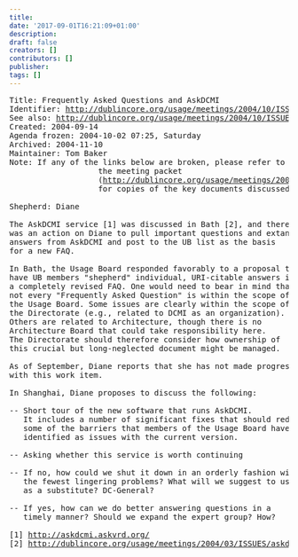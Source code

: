 ```yaml
---
title: 
date: '2017-09-01T16:21:09+01:00'
description: 
draft: false
creators: []
contributors: []
publisher: 
tags: []
---
```


<pre>
Title: Frequently Asked Questions and AskDCMI
Identifier: <a href="/usage/meetings/2004/10/ISSUES/faq/">http://dublincore.org/usage/meetings/2004/10/ISSUES/faq/</a>
See also: <a href="/usage/meetings/2004/10/ISSUES/">http://dublincore.org/usage/meetings/2004/10/ISSUES/</a>
Created: 2004-09-14
Agenda frozen: 2004-10-02 07:25, Saturday
Archived: 2004-11-10
Maintainer: Tom Baker
Note: If any of the links below are broken, please refer to 
                   the meeting packet
                   (<a href="/usage/meetings/2004/10/Meeting-packet.pdf">http://dublincore.org/usage/meetings/2004/10/Meeting-packet.pdf</a>) 
                   for copies of the key documents discussed at the meeting.

Shepherd: Diane

The AskDCMI service [1] was discussed in Bath [2], and there
was an action on Diane to pull important questions and extant
answers from AskDCMI and post to the UB list as the basis
for a new FAQ.  

In Bath, the Usage Board responded favorably to a proposal to
have UB members "shepherd" individual, URI-citable answers in
a completely revised FAQ. One would need to bear in mind that
not every "Frequently Asked Question" is within the scope of
the Usage Board. Some issues are clearly within the scope of
the Directorate (e.g., related to DCMI as an organization).
Others are related to Architecture, though there is no
Architecture Board that could take responsibility here.
The Directorate should therefore consider how ownership of
this crucial but long-neglected document might be managed.

As of September, Diane reports that she has not made progress
with this work item.

In Shanghai, Diane proposes to discuss the following:

-- Short tour of the new software that runs AskDCMI.
   It includes a number of significant fixes that should reduce
   some of the barriers that members of the Usage Board have
   identified as issues with the current version.

-- Asking whether this service is worth continuing

-- If no, how could we shut it down in an orderly fashion with
   the fewest lingering problems? What will we suggest to users
   as a substitute? DC-General?

-- If yes, how can we do better answering questions in a
   timely manner? Should we expand the expert group? How?

[1] <a href="http://askdcmi.askvrd.org/">http://askdcmi.askvrd.org/</a>
[2] <a href="/usage/meetings/2004/03/ISSUES/askdcmi/">http://dublincore.org/usage/meetings/2004/03/ISSUES/askdcmi/</a>
</pre>
